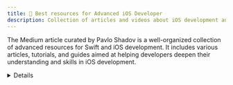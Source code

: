 ```yaml
---
title: 🏅 Best resources for Advanced iOS Developer
description: Collection of articles and videos about iOS development and Swift, curated by Pavlo Shadov.
---
```


The Medium article curated by Pavlo Shadov is a well-organized collection of advanced resources for Swift and iOS development. It includes various articles, tutorials, and guides aimed at helping developers deepen their understanding and skills in iOS development.

<details>

**URL:** https://medium.com/@PavloShadov/best-resources-for-advanced-ios-developer-swift-ade30374593d

**Authors:** Pavlo Shadov

**Complexity Levels:**
- **Beginner:** 10%
- **Intermediate:** 30%
- **Advanced:** 60%

**Frequency of Updates:** Last updated in 2019

**Types of Content:**
- **Architecture Patterns:** 30% (MVC, MVP, MVVM, VIPER)
- **Advanced Tutorials:** 30% (MVVM with TableViews, Dependency Injection)
- **Protocols and Modularization:** 20% (Protocol-Oriented Programming, Modular Architecture)
- **Concurrency and Performance:** 10% (Concurrency in Swift, Optimizing App Startup Time)
- **Debugging and Testing:** 10% (Advanced Debugging, Unit Testing Techniques)

**Additional Features:**
- **Community Contributions:** Encourages sharing of additional resources in comments.
</details>

<LinkCard title="Read Best Resources for Advanced iOS Developer (Swift)" href="https://medium.com/@PavloShadov/best-resources-for-advanced-ios-developer-swift-ade30374593d" />
